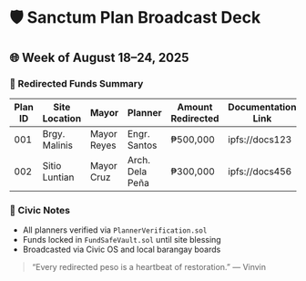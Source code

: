 # 🛡️ Sanctum Plan Broadcast Deck

## 🌐 Week of August 18–24, 2025

### 🔄 Redirected Funds Summary
| Plan ID | Site Location     | Mayor         | Planner         | Amount Redirected | Documentation Link       | Status     |
|---------|-------------------|---------------|------------------|--------------------|---------------------------|------------|
| 001     | Brgy. Malinis     | Mayor Reyes   | Engr. Santos     | ₱500,000           | ipfs://docs123            | Executed   |
| 002     | Sitio Luntian     | Mayor Cruz    | Arch. Dela Peña  | ₱300,000           | ipfs://docs456            | Approved   |

### 📣 Civic Notes
- All planners verified via `PlannerVerification.sol`
- Funds locked in `FundSafeVault.sol` until site blessing
- Broadcasted via Civic OS and local barangay boards

> “Every redirected peso is a heartbeat of restoration.” — Vinvin

